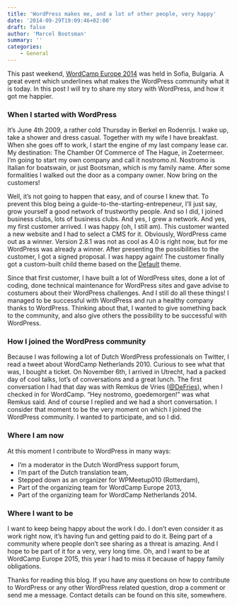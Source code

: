 ```yaml
---
title: 'WordPress makes me, and a lot of other people, very happy'
date: '2014-09-29T19:09:46+02:00'
draft: false
author: 'Marcel Bootsman'
summary: ''
categories:
    - General
---
```

This past weekend, [WordCamp Europe 2014](http://2014.europe.wordcamp.org/ "WordCamp Europe 2014") was held in Sofia, Bulgaria. A great event which underlines what makes the WordPress community what it is today. In this post I will try to share my story with WordPress, and how it got me happier.

### When I started with WordPress

It’s June 4th 2009, a rather cold Thursday in Berkel en Rodenrijs. I wake up, take a shower and dress casual. Together with my wife I have breakfast. When she goes off to work, I start the engine of my last company lease car. My destination: The Chamber Of Commerce of The Hague, in Zoetermeer. I’m going to start my own company and call it nostromo.nl. Nostromo is Italian for boatswain, or just Bootsman, which is my family name. After some formalities I walked out the door as a company owner. Now bring on the customers!

Well, it’s not going to happen that easy, and of course I knew that. To prevent this blog being a guide-to-the-starting-entrepeneur, I’ll just say, grow yourself a good network of trustworthy people. And so I did, I joined business clubs, lots of business clubs. And yes, I grew a network. And yes, my first customer arrived. I was happy (oh, I still am). This customer wanted a new website and I had to select a CMS for it. Obviously, WordPress came out as a winner. Version 2.8.1 was not as cool as 4.0 is right now, but for me WordPress was already a winner. After presenting the possibilities to the customer, I got a signed proposal. I was happy again! The customer finally got a custom-built child theme based on the [Default](https://wordpress.org/themes/default "WordPress Default Theme") theme.

Since that first customer, I have built a lot of WordPress sites, done a lot of coding, done technical maintenance for WordPress sites and gave advise to costumers about their WordPress challenges. And I still do all these things! I managed to be successful with WordPress and run a healthy company thanks to WordPress. Thinking about that, I wanted to give something back to the community, and also give others the possibility to be successful with WordPress.

### How I joined the WordPress community

Because I was following a lot of Dutch WordPress professionals on Twitter, I read a tweet about WordCamp Netherlands 2010. Curious to see what that was, I bought a ticket. On November 6th, I arrived in Utrecht, had a packed day of cool talks, lot’s of conversations and a great lunch. The first conversation I had that day was with Remkus de Vries ([@DeFries](https://twitter.com/defries "DeFries on Twitter")), when I checked in for WordCamp. “Hey nostromo, goedemorgen!” was what Remkus said. And of course I replied and we had a short conversation. I consider that moment to be the very moment on which I joined the WordPress community. I wanted to participate, and so I did.

### Where I am now

At this moment I contribute to WordPress in many ways:

- I’m a moderator in the Dutch WordPress support forum,
- I’m part of the Dutch translation team,
- Stepped down as an organizer for WPMeetup010 (Rotterdam),
- Part of the organizing team for WordCamp Europe 2013,
- Part of the organizing team for WordCamp Netherlands 2014.

### Where I want to be

I want to keep being happy about the work I do. I don’t even consider it as work right now, it’s having fun and getting paid to do it. Being part of a community where people don’t see sharing as a threat is amazing. And I hope to be part of it for a very, very long time. Oh, and I want to be at WordCamp Europe 2015, this year I had to miss it because of happy family obligations.

Thanks for reading this blog. If you have any questions on how to contribute to WordPress or any other WordPress related question, drop a comment or send me a message. Contact details can be found on this site, somewhere.